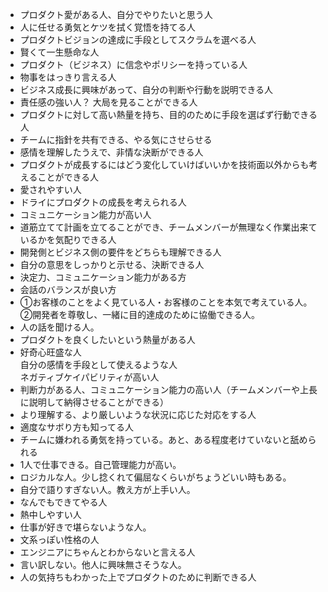 * プロダクト愛がある人、自分でやりたいと思う人
* 人に任せる勇気とケツを拭く覚悟を持てる人
* プロダクトビジョンの達成に手段としてスクラムを選べる人
* 賢くて一生懸命な人
* プロダクト（ビジネス）に信念やポリシーを持っている人
* 物事をはっきり言える人
* ビジネス成長に興味があって、自分の判断や行動を説明できる人
* 責任感の強い人？ 大局を見ることができる人
* プロダクトに対して高い熱量を持ち、目的のために手段を選ばず行動できる人
* チームに指針を共有できる、やる気にさせらせる
* 感情を理解したうえで、非情な決断ができる人
* プロダクトが成長するにはどう変化していけばいいかを技術面以外からも考えることができる人
* 愛されやすい人
* ドライにプロダクトの成長を考えられる人
* コミュニケーション能力が高い人
* 道筋立てて計画を立てることができ、チームメンバーが無理なく作業出来ているかを気配りできる人
* 開発側とビジネス側の要件をどちらも理解できる人
* 自分の意思をしっかりと示せる、決断できる人
* 決定力、コミュニケーション能力がある方
* 会話のバランスが良い方
* ①お客様のことをよく見ている人・お客様のことを本気で考えている人。②開発者を尊敬し、一緒に目的達成のために協働できる人。
* 人の話を聞ける人。
* プロダクトを良くしたいという熱量がある人
* 好奇心旺盛な人
<br>自分の感情を手段として使えるような人
<br>ネガティブケイパビリティが高い人
* 判断力がある人、コミュニケーション能力の高い人（チームメンバーや上長に説明して納得させることができる）
* より理解する、より厳しいような状況に応じた対応をする人
* 適度なサボり方も知ってる人
* チームに嫌われる勇気を持っている。あと、ある程度老けていないと舐められる
* 1人で仕事できる。自己管理能力が高い。
* ロジカルな人。少し捻くれて偏屈なくらいがちょうどいい時もある。
* 自分で語りすぎない人。教え方が上手い人。
* なんでもできてやる人
* 熱中しやすい人
* 仕事が好きで堪らないような人。
* 文系っぽい性格の人
* エンジニアにちゃんとわからないと言える人
* 言い訳しない。他人に興味無さそうな人。
* 人の気持ちもわかった上でプロダクトのために判断できる人